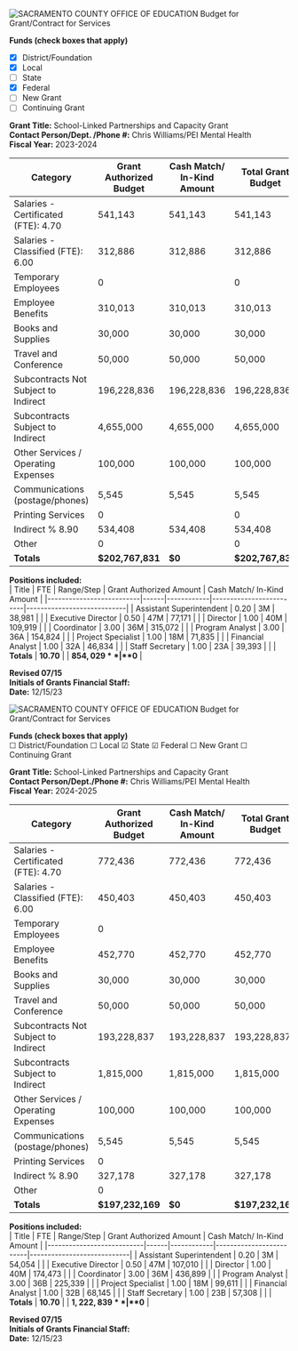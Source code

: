 <!-- Page 1 -->
![SACRAMENTO COUNTY OFFICE OF EDUCATION Budget for Grant/Contract for Services](https://via.placeholder.com/993x768.png?text=SACRAMENTO+COUNTY+OFFICE+OF+EDUCATION+Budget+for+Grant/Contract+for+Services)

**Funds (check boxes that apply)**  
- [x] District/Foundation  
- [x] Local  
- [ ] State  
- [x] Federal  
- [ ] New Grant  
- [ ] Continuing Grant  

**Grant Title:** School-Linked Partnerships and Capacity Grant  
**Contact Person/Dept. /Phone #:** Chris Williams/PEI Mental Health  
**Fiscal Year:** 2023-2024  

| Category                               | Grant Authorized Budget | Cash Match/ In-Kind Amount | Total Grant Budget |
|----------------------------------------|-------------------------|----------------------------|--------------------|
| Salaries - Certificated (FTE): 4.70   | 541,143                 | 541,143                    | 541,143            |
| Salaries - Classified (FTE): 6.00      | 312,886                 | 312,886                    | 312,886            |
| Temporary Employees                    | 0                       |                            | 0                  |
| Employee Benefits                      | 310,013                 | 310,013                    | 310,013            |
| Books and Supplies                     | 30,000                  | 30,000                     | 30,000             |
| Travel and Conference                  | 50,000                  | 50,000                     | 50,000             |
| Subcontracts Not Subject to Indirect   | 196,228,836             | 196,228,836                | 196,228,836        |
| Subcontracts Subject to Indirect       | 4,655,000               | 4,655,000                  | 4,655,000          |
| Other Services / Operating Expenses     | 100,000                 | 100,000                    | 100,000            |
| Communications (postage/phones)       | 5,545                   | 5,545                      | 5,545              |
| Printing Services                      | 0                       |                            | 0                  |
| Indirect % 8.90                       | 534,408                 | 534,408                    | 534,408            |
| Other                                  | 0                       |                            | 0                  |
| **Totals**                             | **$202,767,831**       | **$0**                     | **$202,767,831**   |

**Positions included:**  
| Title                     | FTE  | Range/Step | Grant Authorized Amount | Cash Match/ In-Kind Amount |
|--------------------------|------|------------|-------------------------|----------------------------|
| Assistant Superintendent  | 0.20 | 3M         | 38,981                  |                            |
| Executive Director        | 0.50 | 47M        | 77,171                  |                            |
| Director                  | 1.00 | 40M        | 109,919                 |                            |
| Coordinator               | 3.00 | 36M        | 315,072                 |                            |
| Program Analyst           | 3.00 | 36A        | 154,824                 |                            |
| Project Specialist        | 1.00 | 18M        | 71,835                  |                            |
| Financial Analyst         | 1.00 | 32A        | 46,834                  |                            |
| Staff Secretary           | 1.00 | 23A        | 39,393                  |                            |
| **Totals**               | **10.70** |            | **$854,029**            | **$0**                     |

**Revised 07/15**  
**Initials of Grants Financial Staff:**  
**Date:** 12/15/23  
<!-- Page 2 -->
![SACRAMENTO COUNTY OFFICE OF EDUCATION Budget for Grant/Contract for Services](https://via.placeholder.com/993x768.png?text=SACRAMENTO+COUNTY+OFFICE+OF+EDUCATION+Budget+for+Grant/Contract+for+Services)

**Funds (check boxes that apply)**  
☐ District/Foundation  ☐ Local  ☑ State  ☑ Federal  ☐ New Grant  ☐ Continuing Grant  

**Grant Title:** School-Linked Partnerships and Capacity Grant  
**Contact Person/Dept./Phone #:** Chris Williams/PEI Mental Health  
**Fiscal Year:** 2024-2025  

| Category                                   | Grant Authorized Budget | Cash Match/ In-Kind Amount | Total Grant Budget |
|--------------------------------------------|-------------------------|----------------------------|--------------------|
| Salaries - Certificated (FTE): 4.70       | 772,436                 | 772,436                    | 772,436            |
| Salaries - Classified (FTE): 6.00          | 450,403                 | 450,403                    | 450,403            |
| Temporary Employees                         | 0                       |                            |                    |
| Employee Benefits                           | 452,770                 | 452,770                    | 452,770            |
| Books and Supplies                          | 30,000                  | 30,000                     | 30,000             |
| Travel and Conference                       | 50,000                  | 50,000                     | 50,000             |
| Subcontracts Not Subject to Indirect       | 193,228,837             | 193,228,837                | 193,228,837        |
| Subcontracts Subject to Indirect           | 1,815,000               | 1,815,000                  | 1,815,000          |
| Other Services / Operating Expenses         | 100,000                 | 100,000                    | 100,000            |
| Communications (postage/phones)           | 5,545                   | 5,545                      | 5,545              |
| Printing Services                           | 0                       |                            |                    |
| Indirect % 8.90                            | 327,178                 | 327,178                    | 327,178            |
| Other                                      | 0                       |                            |                    |
| **Totals**                                 | **$197,232,169**       | **$0**                     | **$197,232,169**   |

**Positions included:**  
| Title                     | FTE  | Range/Step | Grant Authorized Amount | Cash Match/ In-Kind Amount |
|---------------------------|------|------------|-------------------------|----------------------------|
| Assistant Superintendent   | 0.20 | 3M         | 54,054                  |                            |
| Executive Director         | 0.50 | 47M        | 107,010                 |                            |
| Director                   | 1.00 | 40M        | 174,473                 |                            |
| Coordinator                | 3.00 | 36M        | 436,899                 |                            |
| Program Analyst            | 3.00 | 36B        | 225,339                 |                            |
| Project Specialist         | 1.00 | 18M        | 99,611                  |                            |
| Financial Analyst          | 1.00 | 32B        | 68,145                  |                            |
| Staff Secretary            | 1.00 | 23B        | 57,308                  |                            |
| **Totals**                | **10.70** |            | **$1,222,839**         | **$0**                     |

**Revised 07/15**  
**Initials of Grants Financial Staff:**  
**Date:** 12/15/23  
